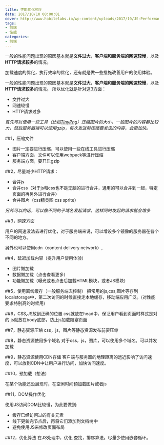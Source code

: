 ```yaml
---
title: 性能优化相关
date: 2017/10/10 00:00:01
cover: http://www.habilelabs.io/wp-content/uploads/2017/10/JS-Performance-Pattern.jpg
tags: 
- 前端
- 性能
categories: 
- 前端
---
```

一般的性能问题出现的原因基本就是**文件过大**，**客户端和服务端的网速较慢**，以及**HTTP请求较多**的情况。
<!--more-->

加载速度的优化，执行效率的优化，还有就是做一些措施改善用户的使用体验。

一般的性能问题出现的原因基本就是**文件过大**，**客户端和服务端的网速较慢**，以及**HTTP请求较多**的情况。
所以优化就是针对这3方面：
- 文件过大
- 网速较慢
- HTTP请求过多

*首先可以使用一些工具（比如[TinyPng](https://tinypng.com/)）压缩图片的大小，一般图片的内容都比较大，然后服务器端可以使用gzip，每次发送前压缩要发送的内容，会更加快。*

##1，压缩文件
- 图片一定要进行压缩，可以使用一些在线工具进行压缩
- 客户端方面，文件可以使用webpack等进行压缩
- 服务端方面，要开启gzip

##2，尽量减少HTTP请求：
- 合并js
- 合并css（对于js和css也不是无脑的进行合并，通用的可以合并到一起，特定页面的再另外进行合并）
- 合并图片（css精灵图  css sprite）

*另外可以的话，可以像不同的子域名发起请求，这样同时发起的请求就会增多*

##3，网速方面

用户的网速没法去进行优化，对于服务端来说，可以增设多个镜像的服务器在各个不同的地方。

另外也可以使用cdn（content delivery network）,

##4，延迟加载内容（提升用户使用体验）
- 图片懒加载
- 数据懒加载（点击查看更多）
- 功能懒加载（曝光或者点击后加载HTML模块，或者JS模块）

##5，使用离线缓存（一般服务端去控制）
把常用的js,css,图片等存到localstorage中，第二次访问的时候直接走本地缓存，移动端应用广泛。(对性能要求特别高的时候用)

##6，CSS,JS放到正确的位置
css就放在head中，保证用户看到页面时样式是对的
js就放在body底部，防止js加载阻塞页面

##7，静态资源压缩
css，js，图片等静态资源发布前要压缩

##8，静态资源使用多个域名
对于css，js，图片，可以使用多个域名，可以并发加载

##9，静态资源使用CDN存储
客户端与服务器的地理距离的远近影响了访问速度，可以放到CDN中让用户进行访问，加快访问速度。

##10，预加载（想法）

在某个功能还没展现时，在空闲时间预加载图片或者js

##11，DOM操作优化

使用JS访问DOM比较慢，为此要做到:
- 缓存已经访问过的有关元素
- 线下更新完节点后，再将它们添加到文档树中
- 避免使用JS来修改页面布局

##12，优化算法
在JS处理中，优化 查找，排序算法。尽量少使用嵌套循环。
